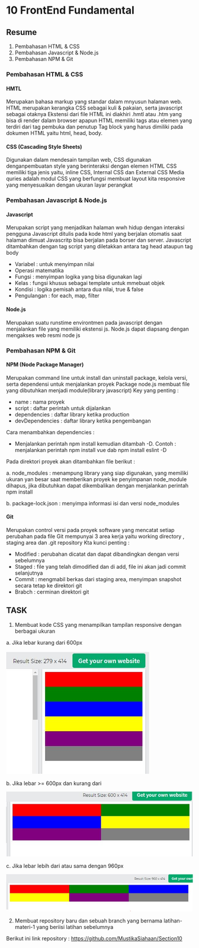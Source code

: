 # 10 FrontEnd Fundamental

## Resume
1. Pembahasan HTML & CSS
2. Pembahasan Javascript & Node.js
3. Pembahasan NPM & Git

### Pembahasan HTML & CSS

#### HMTL
Merupakan bahasa markup yang standar dalam mnyusun halaman web. HTML merupakan kerangka
CSS sebagai kuli & pakaian, serta javascript sebagai otaknya
Ekstensi dari file HTML ini diakhiri .hmtl atau .htm yang bisa di render dalam browser apapun
HTML memiliki tags atau elemen yang terdiri dari tag pembuka dan penutup
Tag block yang harus dimiliki pada dokumen HTML yaitu html, head, body.

#### CSS (Cascading Style Sheets)
Digunakan dalam mendesain tampilan web, 
CSS digunakan denganpembuatan style yang berinteraksi dengan elemen HTML
CSS memiliki tiga jenis yaitu, inline CSS, Internal CSS dan External CSS
Media quries adalah modul CSS yang berfungsi membuat layout kita responsive yang 
menyesuaikan dengan ukuran layar perangkat

### Pembahasan Javascript & Node.js

#### Javascript
Merupakan script yang menjadikan halaman wwh hidup dengan interaksi pengguna
Javascript ditulis pada kode html yang berjalan otomatis saat halaman dimuat
Javascritp bisa berjalan pada borser dan server. Javascript ditambahkan dengan tag script
yang diletakkan antara tag head ataupun tag body
- Variabel : untuk menyimpan nilai
- Operasi matematika
- Fungsi : menyimpan logika yang bisa digunakan lagi
- Kelas : fungsi khusus sebagai template untuk mmebuat objek
- Kondisi : logika pemisah antara dua nilai, true & false
- Pengulangan : for each, map, filter

#### Node.js
Merupakan suatu runstime environtmen pada javascript dengan menjalankan file yang
memiliki ekstensi js. Node.js dapat diapsang dengan mengakses web resmi node js

### Pembahasan NPM & Git

#### NPM (Node Package Manager)
Merupakan command line untuk install dan uninstall package, kelola versi, serta dependensi
untuk menjalankan proyek
Package node.js membuat file yang dibutuhkan menjadi module(library javascript)
Key yang penting :
- name : nama proyek
- script : daftar perintah untuk dijalankan
- dependencies : daftar library ketika production
- devDependencies : daftar library ketika pengembangan

Cara menambahkan dependencies :
- Menjalankan perintah npm install <nama module> kemudian ditambah -D.
Contoh : menjalankan perintah npm install vue dab npm install eslint -D
 
Pada direktori proyek akan ditambahkan file berikut :
 
a. node_modules : menampung library yang siap digunakan, yang memiliki ukuran yan besar
saat memberikan proyek ke penyimpanan node_module dihapus, jika dibutuhkan dapat dikembalikan
dengan menjalankan perintah npm install
 
b. package-lock.json : menyimpa informasi isi dan versi node_modules

#### Git
Merupakan control versi pada proyek software yang mencatat setiap perubahan pada file
Git mempunyai 3 area kerja yaitu working directory , staging area dan .git repository
Kta kunci penting :
- Modified : perubahan dicatat dan dapat dibandingkan dengan versi sebelumnya
- Staged : file yang telah dimodified dan di add, file ini akan jadi commit selanjutnya
- Commit : mengmabil berkas dari staging area, menyimpan snapshot secara tetap ke direktori git
- Brabch : cerminan direktori git

 ## TASK 
  
  1. Membuat kode CSS yang menampilkan tampilan responsive dengan berbagai ukuran
 
  a. Jika lebar kurang dari 600px
  
![gambar satu](https://github.com/MustikaSiahaan/vue_Mustika-Marito-Siahaan/blob/master/10_Frontend%20Fundamental/screenshots/1.JPG)
  
  b. Jika lebar >= 600px dan kurang dari 
  
![gambar satu](https://github.com/MustikaSiahaan/vue_Mustika-Marito-Siahaan/blob/master/10_Frontend%20Fundamental/screenshots/2.JPG)
  
  c. Jika lebar lebih dari atau sama dengan 960px
  
![gambar satu](https://github.com/MustikaSiahaan/vue_Mustika-Marito-Siahaan/blob/master/10_Frontend%20Fundamental/screenshots/3.JPG)
  
  2. Membuat repository baru dan sebuah branch yang bernama latihan-materi-1 yang beriisi latihan sebelumnya
 
Berikut ini link repository : https://github.com/MustikaSiahaan/Section10






